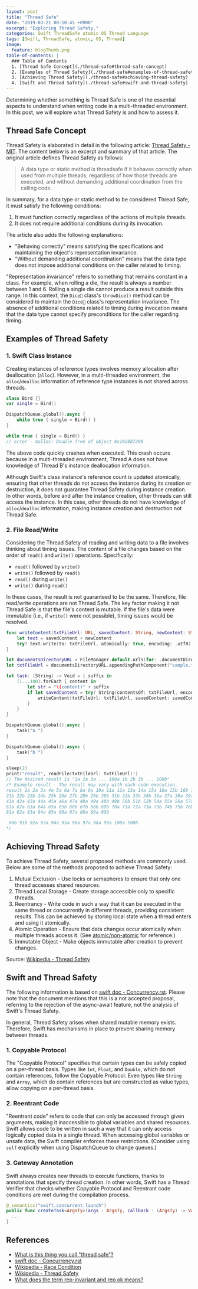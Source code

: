 ```yaml
---
layout: post
title: "Thread Safe"
date: "2019-03-21 00:10:45 +0900"
excerpt: "Exploring Thread Safety."
categories: Swift ThreadSafe atomic OS Thread Language
tags: [Swift, ThreadSafe, atomic, OS, Thread]
image:
  feature: blogThumb.png
table-of-contents: |
  ### Table of Contents
  1. [Thread Safe Concept](./thread-safe#thread-safe-concept)
  2. [Examples of Thread Safety](./thread-safe#examples-of-thread-safety)
  3. [Achieving Thread Safety](./thread-safe#achieving-thread-safety)
  4. [Swift and Thread Safety](./thread-safe#swift-and-thread-safety)
---
```


Determining whether something is Thread Safe is one of the essential aspects to understand when writing code in a multi-threaded environment. In this post, we will explore what Thread Safety is and how to assess it.

## Thread Safe Concept

Thread Safety is elaborated in detail in the following article: [Thread Safety - MIT](http://web.mit.edu/6.005/www/fa15/classes/20-thread-safety). The content below is an excerpt and summary of that article. The original article defines Thread Safety as follows:

> A data type or static method is threadsafe if it behaves correctly when used from multiple threads, regardless of how those threads are executed, and without demanding additional coordination from the calling code.

In summary, for a data type or static method to be considered Thread Safe, it must satisfy the following conditions:

1. It must function correctly regardless of the actions of multiple threads.
2. It does not require additional conditions during its invocation.

The article also adds the following explanations:

* "Behaving correctly" means satisfying the specifications and maintaining the object's representation invariance.
* "Without demanding additional coordination" means that the data type does not impose additional conditions on the caller related to timing.

"Representation invariance" refers to something that remains constant in a class. For example, when rolling a die, the result is always a number between 1 and 6. Rolling a single die cannot produce a result outside this range. In this context, the `Dice🎲` class's `throwDice()` method can be considered to maintain the `Dice🎲` class's representation invariance. The absence of additional conditions related to timing during invocation means that the data type cannot specify preconditions for the caller regarding timing.

## Examples of Thread Safety

### 1. Swift Class Instance

Creating instances of reference types involves memory allocation after deallocation (`alloc`). However, in a multi-threaded environment, the `alloc`/`dealloc` information of reference type instances is not shared across threads.

```swift
class Bird {}
var single = Bird()

DispatchQueue.global().async {
    while true { single = Bird() }
}

while true { single = Bird() }
// error - malloc: Double free of object 0x102887200
```

The above code quickly crashes when executed. This crash occurs because in a multi-threaded environment, Thread A does not have knowledge of Thread B's instance deallocation information.

Although Swift's class instance's reference count is updated atomically, ensuring that other threads do not access the instance during its creation or destruction, it does not guarantee Thread Safety during instance creation. In other words, before and after the instance creation, other threads can still access the instance. In this case, other threads do not have knowledge of `alloc`/`dealloc` information, making instance creation and destruction not Thread Safe.

### 2. File Read/Write

Considering the Thread Safety of reading and writing data to a file involves thinking about timing issues. The content of a file changes based on the order of `read()` and `write()` operations. Specifically:

* `read()` followed by `write()`
* `write()` followed by `read()`
* `read()` during `write()`
* `write()` during `read()`

In these cases, the result is not guaranteed to be the same. Therefore, file read/write operations are not Thread Safe. The key factor making it not Thread Safe is that the file's content is mutable. If the file's data were immutable (i.e., if `write()` were not possible), timing issues would be resolved.

```swift
func writeContent(txtFileUrl: URL, savedContent: String, newContent: String) {
    let text = savedContent + newContent
    try? text.write(to: txtFileUrl, atomically: true, encoding: .utf8)
}

let documentsDirectoryURL = FileManager.default.urls(for: .documentDirectory, in: .userDomainMask).first!
let txtFileUrl = documentsDirectoryURL.appendingPathComponent("sample.txt")

let task: (String) -> Void = { suffix in
    (1...100).forEach { content in
        let str = "\(content)" + suffix
        if let savedContent = try? String(contentsOf: txtFileUrl, encoding: .utf8) {
            writeContent(txtFileUrl: txtFileUrl, savedContent: savedContent, newContent: str)
        }
    }
}

DispatchQueue.global().async {
    task("a ")
}

DispatchQueue.global().async {
    task("b ")
}

sleep(2)
print("result", readFile(txtFileUrl: txtFileUrl)!)
// The desired result is "1a 2a 3a ... 100a 1b 2b 3b ... 100b"
/* Example result - The result may vary with each code execution.
result 1a 2a 3a 4a 5a 6a 7a 8a 9a 10a 11a 12a 13a 14a 15a 16a 15b 16b 17b 18b 19b 20b
21b 22b 23b 24b 25b 26b 27b 28b 29b 30b 31b 32b 33b 34b 36a 37a 38a 39a 40a
41a 42a 43a 44a 45a 46a 47a 48a 49a 48b 49b 50b 51b 52b 54a 55a 56a 57a 58a 59a 60a
61a 62a 63a 64a 65a 65b 66b 67b 68b 69b 70a 71a 72a 73a 73b 74b 75b 76b 77a 78a 79a 80a
81a 82a 83a 84a 85a 86a 87a 88a 89a 89b

 90b 91b 92a 93a 94a 95a 96a 97a 98a 99a 100a 100b
*/
```

## Achieving Thread Safety

To achieve Thread Safety, several proposed methods are commonly used. Below are some of the methods proposed to achieve Thread Safety:

1. Mutual Exclusion - Use locks or semaphores to ensure that only one thread accesses shared resources.
2. Thread Local Storage - Create storage accessible only to specific threads.
3. Reentrancy - Write code in such a way that it can be executed in the same thread or concurrently in different threads, providing consistent results. This can be achieved by storing local state when a thread enters and using it atomically.
4. Atomic Operation - Ensure that data changes occur atomically when multiple threads access it. (See [atomic/non-atomic](https://hcn1519.github.io/en/articles/2019-03/atomic) for reference.)
5. Immutable Object - Make objects immutable after creation to prevent changes.

Source: [Wikipedia - Thread Safety](https://en.wikipedia.org/wiki/Thread_safety)

## Swift and Thread Safety

The following information is based on [swift doc - Concurrency.rst](https://github.com/apple/swift/blob/master/docs/proposals/Concurrency.rst). Please note that the document mentions that this is a not accepted proposal, referring to the rejection of the async-await feature, not the analysis of Swift's Thread Safety.

In general, Thread Safety arises when shared mutable memory exists. Therefore, Swift has mechanisms in place to prevent sharing memory between threads.

### 1. Copyable Protocol

The "Copyable Protocol" specifies that certain types can be safely copied on a per-thread basis. Types like `Int`, `Float`, and `Double`, which do not contain references, follow the Copyable Protocol. Even types like `String` and `Array`, which do contain references but are constructed as value types, allow copying on a per-thread basis.

### 2. Reentrant Code

"Reentrant code" refers to code that can only be accessed through given arguments, making it inaccessible to global variables and shared resources. Swift allows code to be written in such a way that it can only access logically copied data in a single thread. When accessing global variables or unsafe data, the Swift compiler enforces these restrictions. (Consider using `self` explicitly when using DispatchQueue to change queues.)

### 3. Gateway Annotation

Swift always creates new threads to execute functions, thanks to annotations that specify thread creation. In other words, Swift has a Thread Verifier that checks whether Copyable Protocol and Reentrant code conditions are met during the compilation process.

```swift
@_semantics("swift.concurrent.launch")
public func createTask<ArgsTy>(args : ArgsTy, callback : (ArgsTy) -> Void) {
  ...
}
```

## References

* [What is this thing you call "thread safe"?](https://blogs.msdn.microsoft.com/ericlippert/2009/10/19/what-is-this-thing-you-call-thread-safe/)
* [swift doc - Concurrency.rst](https://github.com/apple/swift/blob/master/docs/proposals/Concurrency.rst)
* [Wikipedia - Race Condition](https://ko.wikipedia.org/wiki/경쟁_상태)
* [Wikipedia - Thread Safety](https://en.wikipedia.org/wiki/Thread_safety)
* [What does the term rep-invariant and rep ok means?](https://stackoverflow.com/questions/7578086/what-does-the-term-rep-invariant-and-rep-ok-means)